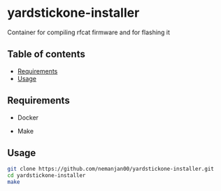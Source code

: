 # yardstickone-installer

Container for compiling rfcat firmware and for flashing it

## Table of contents

<!-- vim-markdown-toc GFM -->

* [Requirements](#requirements)
* [Usage](#usage)

<!-- vim-markdown-toc -->

## Requirements

- Docker

- Make

## Usage

```bash
git clone https://github.com/nemanjan00/yardstickone-installer.git
cd yardstickone-installer
make
```

